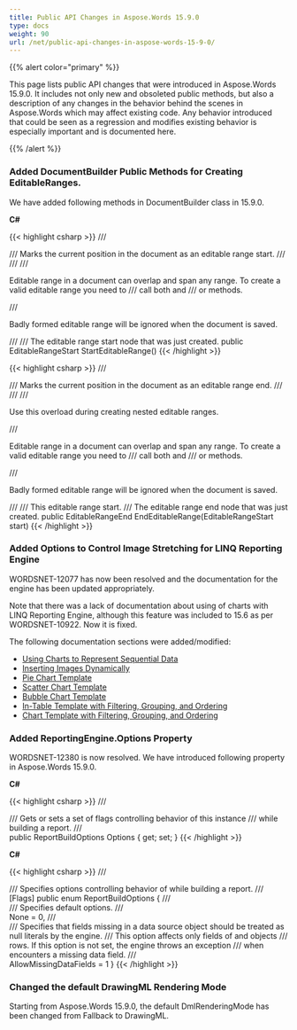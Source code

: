 ```yaml
---
title: Public API Changes in Aspose.Words 15.9.0
type: docs
weight: 90
url: /net/public-api-changes-in-aspose-words-15-9-0/
---
```


{{% alert color="primary" %}} 

This page lists public API changes that were introduced in Aspose.Words 15.9.0. It includes not only new and obsoleted public methods, but also a description of any changes in the behavior behind the scenes in Aspose.Words which may affect existing code. Any behavior introduced that could be seen as a regression and modifies existing behavior is especially important and is documented here.

{{% /alert %}} 

### **Added DocumentBuilder Public Methods for Creating EditableRanges.**

We have added following methods in DocumentBuilder class in 15.9.0.

**C#**

{{< highlight csharp >}}
/// <summary>
/// Marks the current position in the document as an editable range start.
/// </summary>
/// <remarks>
/// <p>Editable range in a document can overlap and span any range. To create a valid editable range you need to
/// call both <see cref="StartEditableRange"/> and <see cref="EndEditableRange()"/>
/// or <see cref="EndEditableRange(EditableRangeStart)"/> methods.</p>
/// <p>Badly formed editable range will be ignored when the document is saved.</p>
/// </remarks>
/// <returns>The editable range start node that was just created.</returns>
public EditableRangeStart StartEditableRange()
{{< /highlight >}}

{{< highlight csharp >}}
/// <summary>
/// Marks the current position in the document as an editable range end.
/// </summary>
/// <remarks>
/// <p>Use this overload during creating nested editable ranges.</p>
/// <p>Editable range in a document can overlap and span any range. To create a valid editable range you need to
/// call both <see cref="StartEditableRange"/> and <see cref="EndEditableRange()"/>
/// or <see cref="EndEditableRange(EditableRangeStart)"/> methods.</p>
/// <p>Badly formed editable range will be ignored when the document is saved.</p>
/// </remarks>
/// <param name="start">This editable range start.</param>
/// <returns>The editable range end node that was just created.</returns>
public EditableRangeEnd EndEditableRange(EditableRangeStart start)
{{< /highlight >}}

### **Added Options to Control Image Stretching for LINQ Reporting Engine**

WORDSNET-12077 has now been resolved and the documentation for the engine has been updated appropriately.

Note that there was a lack of documentation about using of charts with LINQ Reporting Engine, although this feature was included to 15.6 as per WORDSNET-10922. Now it is fixed.

The following documentation sections were added/modified:

- [Using Charts to Represent Sequential Data](https://docs.aspose.com/words/net/template-syntax/#using-charts-to-represent-sequential-data)
- [Inserting Images Dynamically](https://docs.aspose.com/words/net/template-syntax/#inserting-images-dynamically)
- [Pie Chart Template](https://docs.aspose.com/words/net/typical-templates/#pie-chart-template)
- [Scatter Chart Template](https://docs.aspose.com/words/net/typical-templates/#scatter-chart-template)
- [Bubble Chart Template](https://docs.aspose.com/words/net/typical-templates/#bubble-chart-template)
- [In-Table Template with Filtering, Grouping, and Ordering](https://docs.aspose.com/words/net/typical-templates/#in-table-template-with-filtering-grouping-and-ordering)
- [Chart Template with Filtering, Grouping, and Ordering](https://docs.aspose.com/words/net/typical-templates/#chart-template-with-filtering-grouping-and-ordering)

### **Added ReportingEngine.Options Property**

WORDSNET-12380 is now resolved. We have introduced following property in Aspose.Words 15.9.0.

**C#**

{{< highlight csharp >}}
/// <summary>
/// Gets or sets a set of flags controlling behavior of this <see cref="ReportingEngine"/> instance
/// while building a report.
/// </summary>
public ReportBuildOptions Options
{
    get;
    set;
}
{{< /highlight >}}

**C#**

{{< highlight csharp >}}
/// <summary>
/// Specifies options controlling behavior of <see cref="ReportingEngine"/> while building a report.
/// </summary>
[Flags]
public enum ReportBuildOptions
{
    /// <summary>
    /// Specifies default options.
    /// </summary>
    None = 0,
    /// <summary>
    /// Specifies that fields missing in a data source object should be treated as null literals by the engine.
    /// This option affects only fields of <ms><see cref="DataRow"/> and <see cref="IDataRecord"/> objects</ms>
    /// <java><see cref="DataTable"/> rows</java>. If this option is not set, the engine throws an exception
    /// when encounters a missing data field.
    /// </summary>
    AllowMissingDataFields = 1
}
{{< /highlight >}}

### **Changed the default DrawingML Rendering Mode**

Starting from Aspose.Words 15.9.0, the default DmlRenderingMode has been changed from Fallback to DrawingML.
